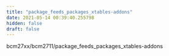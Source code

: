 ```yaml
---
title: "package_feeds_packages_xtables-addons"
date: 2021-05-14 00:39:40.255798
hidden: false
draft: false
---
```


bcm27xx/bcm2711/package_feeds_packages_xtables-addons


